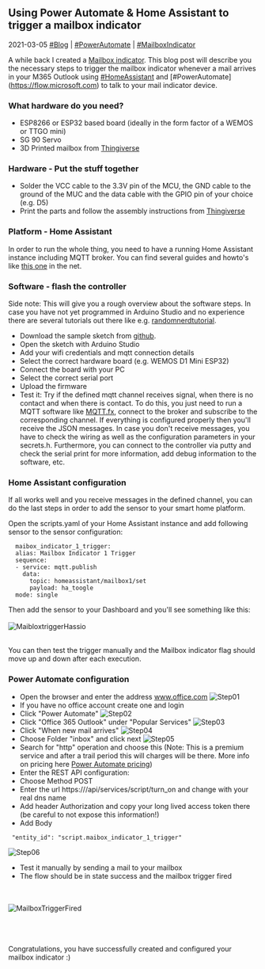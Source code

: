 ## Using Power Automate & Home Assistant to trigger a mailbox indicator
2021-03-05 [#Blog](/index) | [#PowerAutomate](/posts/mailboxindicator) | [#MailboxIndicator](/posts/mailboxindicator)

A while back I created a [Mailbox indicator](https://www.instagram.com/p/CKtN3ThL1hd). This blog post will describe you the necessary steps to trigger the mailbox indicator whenever a mail arrives in your M365 Outlook using [#HomeAssistant](https://www.home-assistant.io/) and [#PowerAutomate] (https://flow.microsoft.com) to talk to your mail indicator device.

### What hardware do you need?
* ESP8266 or ESP32 based board (ideally in the form factor of a WEMOS or TTGO mini)
* SG 90 Servo
* 3D Printed mailbox from [Thingiverse](https://www.thingiverse.com/thing:3067957)

### Hardware - Put the stuff together
* Solder the VCC cable to the 3.3V pin of the MCU, the GND cable to the ground of the MUC and the data cable with the GPIO pin of your choice (e.g. D5)
* Print the parts and follow the assembly instructions from [Thingiverse](https://www.thingiverse.com/thing:3067957)

### Platform - Home Assistant
In order to run the whole thing, you need to have a running Home Assistant instance including MQTT broker. You can find several guides and howto's like [this one](https://scienceprog.com/how-to-set-up-home-assistant-mqtt-sensor-on-raspberry-pi/) in the net.

### Software - flash the controller
Side note: This will give you a rough overview about the software steps. In case you have not yet programmed in Arduino Studio and no experience there are several tutorials out there like e.g. [randomnerdtutorial](https://randomnerdtutorials.com/getting-started-with-esp32/).

* Download the sample sketch from [github](https://github.com/achildrenmile/smarthomestuff/blob/main/maiboxservo/mailboxservo.ino).
* Open the sketch with Arduino Studio
* Add your wifi credentials and mqtt connection details
* Select the correct hardware board (e.g. WEMOS D1 Mini ESP32) 
* Connect the board with your PC
* Select the correct serial port
* Upload the firmware
* Test it: Try if the defined mqtt channel receives signal, when there is no contact and when there is contact. To do this, you just need to run a MQTT software like [MQTT.fx](https://mqttfx.jensd.de/), connect to the broker and subscribe to the corresponding channel. If everything is configured properly then you'll receive the JSON messages. In case you don't receive messages, you have to check the wiring as well as the configuration parameters in your secrets.h. Furthermore, you can connect to the controller via putty and check the serial print for more information, add debug information to the software, etc.

### Home Assistant configuration
If all works well and you receive messages in the defined channel, you can do the last steps in order to add the sensor to your smart home platform. 

Open the scripts.yaml of your Home Assistant instance and add following sensor to the sensor configuration:

```
  maibox_indicator_1_trigger:
  alias: Mailbox Indicator 1 Trigger
  sequence:
  - service: mqtt.publish
    data:
      topic: homeassistant/mailbox1/set
      payload: ha_toogle
  mode: single
```
Then add the sensor to your Dashboard and you'll see something like this:
<br><br>
![MaibloxtriggerHassio](/assets/mailboxtriggerhassio.jpg "Mailbox Trigger")
<br><br>

You can then test the trigger manually and the Mailbox indicator flag should move up and down after each execution.

### Power Automate configuration
* Open the browser and enter the address www.office.com
![Step01](/assets/powerautomate01.jpg "Open office.com")
* If you have no office account create one and login
* Click "Power Automate"
![Step02](/assets/powerautomate02.jpg "Open Power Automate")
* Click "Office 365 Outlook" under "Popular Services"
![Step03](/assets/powerautomate03.jpg "Choose Office 365 Outlook")
* Click "When new mail arrives"
![Step04](/assets/powerautomate04.jpg "Click When new mail arrives")
* Choose Folder "inbox" and click next
![Step05](/assets/powerautomate05.jpg "Choose folder inbox and click next")
* Search for "http" operation and choose this (Note: This is a premium service and after a trail period this will charges will be there. More info on pricing here [Power Automate pricing](https://flow.microsoft.com/en-us/pricing/))
* Enter the REST API configuration:
 * Choose Method POST
 * Enter the url https://<yourhomeassistantpublicdns>/api/services/script/turn_on and change <yourhomeassistantpublicdns> with your real dns name
 * Add header Authorization and copy your long lived access token there (be careful to not expose this information!)
 * Add Body 
 ```{
  "entity_id": "script.maibox_indicator_1_trigger"
 ```
 ![Step06](/assets/powerautomate06.jpg "Fill out http request information")
* Test it manually by sending a mail to your mailbox
* The flow should be in state success and the mailbox trigger fired

<br><br>
![MailboxTriggerFired](/assets/mailboxtriggerfired.jpg "Mailbox Trigger fired")
<br><br><br><br>

Congratulations, you have successfully created and configured your mailbox indicator :)

